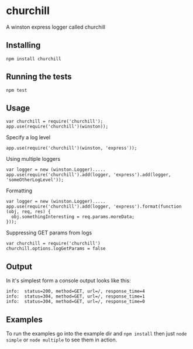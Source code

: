 churchill
===============

A winston express logger called churchill

Installing
----------

```
npm install churchill
```

Running the tests
-----------------

```
npm test
```

Usage
----
```
var churchill = require('churchill');
app.use(require('churchill')(winston));
```

Specify a log level
```
app.use(require('churchill')(winston, 'express'));
```

Using multiple loggers
```
var logger = new (winston.Logger).....
app.use(require('churchill').add(logger, 'express').add(logger, 'someOtherLogLevel'));
```

Formatting
```
var logger = new (winston.Logger).....
app.use(require('churchill').add(logger, 'express').format(function (obj, req, res) {
  obj.somethingInteresting = req.params.moreData;
}));
```

Suppressing GET params from logs
```
var churchill = require('churchill')
churchill.options.logGetParams = false
```

Output
------
In it's simplest form a console output looks like this:
```
info:  status=200, method=GET, url=/, response_time=4
info:  status=304, method=GET, url=/, response_time=1
info:  status=304, method=GET, url=/, response_time=0
```

Examples
--------
To run the examples go into the example dir and ```npm install``` then just ```node simple``` or ```node multiple``` to see them in action.